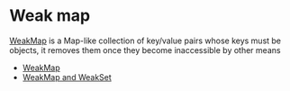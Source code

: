 # Weak map

[WeakMap](https://developer.mozilla.org/en-US/docs/Web/JavaScript/Reference/Global_Objects/WeakMap) is a Map-like collection of key/value pairs whose keys must be objects, it removes them once they become inaccessible by other means

- [WeakMap](https://developer.mozilla.org/en-US/docs/Web/JavaScript/Reference/Global_Objects/WeakMap)
- [WeakMap and WeakSet](https://javascript.info/weakmap-weakset)
